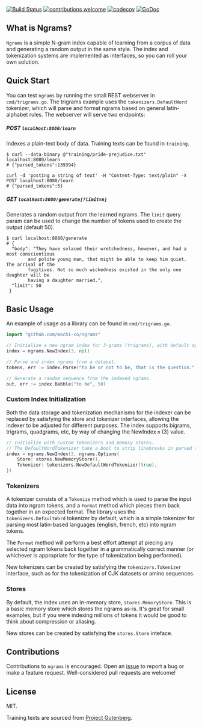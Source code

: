 [![Build Status](https://travis-ci.com/mochi-co/ngrams.svg?token=59nqixhtefy2iQRwsPcu&branch=master)](https://travis-ci.com/mochi-co/ngrams)
[![contributions welcome](https://img.shields.io/badge/contributions-welcome-brightgreen.svg?style=flat)](https://github.com/mochi-co/ngrams/issues)
[![codecov](https://codecov.io/gh/mochi-co/ngrams/branch/master/graph/badge.svg?token=6vBUgYVaVB)](https://codecov.io/gh/mochi-co/ngrams)
[![GoDoc](https://godoc.org/github.com/mochi-co/ngrams?status.svg)](https://godoc.org/github.com/mochi-co/ngrams)

## What is Ngrams?
`Ngrams` is a simple N-gram index capable of learning from a corpus of data and generating a random output in the same style. The index and tokenization systems are implemented as interfaces, so you can roll your own solution.

## Quick Start
You can test `ngrams` by running the small REST webserver in `cmd/trigrams.go`. The trigrams example uses the `tokenizers.DefaultWord` tokenizer, which will parse and format ngrams based on general latin-alphabet rules. The webserver will serve two endpoints:
##### POST `localhost:8080/learn` 
Indexes a plain-text body of data. Training texts can be found in `training`.
```
$ curl --data-binary @"training/pride-prejudice.txt" localhost:8080/learn
# {"parsed_tokens":139394}

curl -d 'posting a string of text' -H "Content-Type: text/plain" -X POST localhost:8080/learn
# {"parsed_tokens":5}
```

##### GET `localhost:8080/generate[?limit=n]` 
Generates a random output from the learned ngrams. The `limit` query param can be used to change the number of tokens used to create the output (default 50).
```
$ curl localhost:8080/generate
# {
  "body": "They have solaced their wretchedness, however, and had a most conscientious
  		and polite young man, that might be able to keep him quiet. The arrival of the
  		fugitives. Not so much wickedness existed in the only one daughter will be 
  		having a daughter married.",
  "limit": 50
 }
```

## Basic Usage
An example of usage as a library can be found in `cmd/trigrams.go`. 

```go
import "github.com/mochi-co/ngrams"
```

```go
// Initialize a new ngram index for 3-grams (trigrams), with default options.
index = ngrams.NewIndex(3, nil)

// Parse and index ngrams from a dataset.
tokens, err := index.Parse("to be or not to be, that is the question.")

// Generate a random sequence from the indexed ngrams.
out, err := index.Babble("to be", 50)

```

### Custom Index Initialization
Both the data storage and tokenization mechanisms for the indexer can be replaced by satisfying the store and tokenizer interfaces, allowing the indexer to be adjusted for different purposes. The index supports bigrams, trigrams, quadgrams, etc, by way of changing the NewIndex `n` (3) value.

```go
// Initialize with custom tokenizers and memory stores.
// The DefaultWordTokenizer take a bool to strip linebreaks in parsed text.
index = ngrams.NewIndex(3, ngrams.Options{
	Store: stores.NewMemoryStore(),
	Tokenizer: tokenizers.NewDefaultWordTokenizer(true),
})
```

### Tokenizers
A tokenizer consists of a `Tokenize` method which is used to parse the input data into ngram tokens, and a `Format` method which pieces them back together in an expected format. The library uses the `tokenizers.DefaultWord` tokenizer by default, which is a simple tokenizer for parsing most latin-based languages (english, french, etc) into ngram tokens. 

The `Format` method will perform a best effort attempt at piecing any selected ngram tokens back together in a grammatically correct manner (or whichever is appropriate for the type of tokenization being performed). 

New tokenizers can be created by satisfying the `tokenizers.Tokenizer` interface, such as for the tokenization of CJK datasets or amino sequences.

### Stores
By default, the index uses an in-memory store, `stores.MemoryStore`. This is a basic memory store which stores the ngrams as-is. It's great for small examples, but if you were indexing millions of tokens it would be good to think about compression or aliasing. 

New stores can be created by satisfying the `stores.Store` inteface.


## Contributions
Contributions to `ngrams` is encouraged. Open an [issue](https://github.com/mochi-co/ngrams/issues) to report a bug or make a feature request. Well-considered pull requests are welcome!

## License
MIT.

Training texts are sourced from [Project Gutenberg](https://www.gutenberg.org).